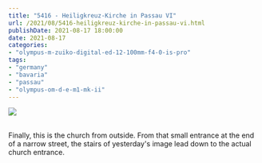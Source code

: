 ```yaml
---
title: "5416 - Heiligkreuz-Kirche in Passau VI"
url: /2021/08/5416-heiligkreuz-kirche-in-passau-vi.html
publishDate: 2021-08-17 18:00:00
date: 2021-08-17
categories:
- "olympus-m-zuiko-digital-ed-12-100mm-f4-0-is-pro"
tags:
- "germany"
- "bavaria"
- "passau"
- "olympus-om-d-e-m1-mk-ii"
---
```

<div class="container">
<div class="center"><a target="_blank" href="https://d25zfm9zpd7gm5.cloudfront.net/1200x1200/2019/20190621_093726_lr.jpg"><img class="webfeedsFeaturedVisual" src="https://d25zfm9zpd7gm5.cloudfront.net/0600x0600/2019/20190621_093726_lr.jpg" /></a></div>
</div>
<br />

Finally, this is the church from outside. From that small 
entrance at the end of a narrow street, the stairs of 
yesterday's image lead down to the actual church entrance.
